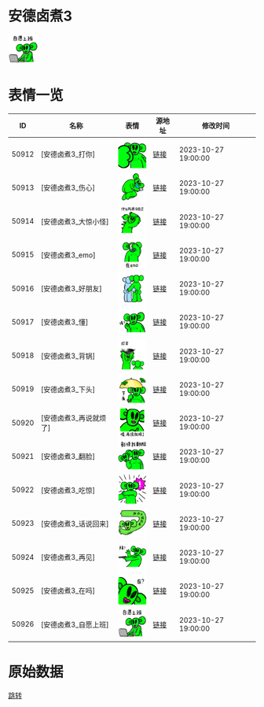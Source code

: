# 安德卤煮3

<img src="./cover.png" height="60" alt="cover" />

# 表情一览

|ID|名称|表情|源地址|修改时间|
|----|----|----|----|----|
|50912|[安德卤煮3_打你]|<img src="./pic/050912_%5B安德卤煮3_打你%5D.png" height="60" alt="打你"/>|[链接](https://i0.hdslb.com/bfs/garb/1c1dd8600da3b701a0d5ddf77788478ab5ccb1f4.png)|2023-10-27 19:00:00|
|50913|[安德卤煮3_伤心]|<img src="./pic/050913_%5B安德卤煮3_伤心%5D.png" height="60" alt="伤心"/>|[链接](https://i0.hdslb.com/bfs/garb/6596cb19b8bdb8f8835d092b54ae9bfe8f6b23cb.png)|2023-10-27 19:00:00|
|50914|[安德卤煮3_大惊小怪]|<img src="./pic/050914_%5B安德卤煮3_大惊小怪%5D.png" height="60" alt="大惊小怪"/>|[链接](https://i0.hdslb.com/bfs/garb/0a43d2b88572876d789a359c3f83ffa7dd803ad6.png)|2023-10-27 19:00:00|
|50915|[安德卤煮3_emo]|<img src="./pic/050915_%5B安德卤煮3_emo%5D.png" height="60" alt="emo"/>|[链接](https://i0.hdslb.com/bfs/garb/8daeacd0813678d72b628dc7e0f3dd2fd06661a8.png)|2023-10-27 19:00:00|
|50916|[安德卤煮3_好朋友]|<img src="./pic/050916_%5B安德卤煮3_好朋友%5D.png" height="60" alt="好朋友"/>|[链接](https://i0.hdslb.com/bfs/garb/6adb3d7f64140e48c1c70c92226c31d9eaac59cd.png)|2023-10-27 19:00:00|
|50917|[安德卤煮3_懂]|<img src="./pic/050917_%5B安德卤煮3_懂%5D.png" height="60" alt="懂"/>|[链接](https://i0.hdslb.com/bfs/garb/1c708b17bc07ba1c681e49d1166661b7edb4b022.png)|2023-10-27 19:00:00|
|50918|[安德卤煮3_背锅]|<img src="./pic/050918_%5B安德卤煮3_背锅%5D.png" height="60" alt="背锅"/>|[链接](https://i0.hdslb.com/bfs/garb/dc126327c0498758be1c5a6d4538f0ba76fa2bf5.png)|2023-10-27 19:00:00|
|50919|[安德卤煮3_下头]|<img src="./pic/050919_%5B安德卤煮3_下头%5D.png" height="60" alt="下头"/>|[链接](https://i0.hdslb.com/bfs/garb/876b3b081385244338fee13199ce08bc5fe633cf.png)|2023-10-27 19:00:00|
|50920|[安德卤煮3_再说就烦了]|<img src="./pic/050920_%5B安德卤煮3_再说就烦了%5D.png" height="60" alt="再说就烦了"/>|[链接](https://i0.hdslb.com/bfs/garb/093d0e2d8ba8e7a1e6cc881b19370c4d48c4ce93.png)|2023-10-27 19:00:00|
|50921|[安德卤煮3_翻脸]|<img src="./pic/050921_%5B安德卤煮3_翻脸%5D.png" height="60" alt="翻脸"/>|[链接](https://i0.hdslb.com/bfs/garb/e4c5ffd062b8b0cff287989a1ccbd1b43d56f280.png)|2023-10-27 19:00:00|
|50922|[安德卤煮3_吃惊]|<img src="./pic/050922_%5B安德卤煮3_吃惊%5D.png" height="60" alt="吃惊"/>|[链接](https://i0.hdslb.com/bfs/garb/c27a8a29f4049d0a0298b1532fb07505ad00ca8c.png)|2023-10-27 19:00:00|
|50923|[安德卤煮3_话说回来]|<img src="./pic/050923_%5B安德卤煮3_话说回来%5D.png" height="60" alt="话说回来"/>|[链接](https://i0.hdslb.com/bfs/garb/591fbd297f3859c03839e7372dc4b54bec904cb5.png)|2023-10-27 19:00:00|
|50924|[安德卤煮3_再见]|<img src="./pic/050924_%5B安德卤煮3_再见%5D.png" height="60" alt="再见"/>|[链接](https://i0.hdslb.com/bfs/garb/30104d776fc4e822ebeb77521110a6753667a612.png)|2023-10-27 19:00:00|
|50925|[安德卤煮3_在吗]|<img src="./pic/050925_%5B安德卤煮3_在吗%5D.png" height="60" alt="在吗"/>|[链接](https://i0.hdslb.com/bfs/garb/e6cc815da5cbf133261b23b00bd5fb11828fc611.png)|2023-10-27 19:00:00|
|50926|[安德卤煮3_自愿上班]|<img src="./pic/050926_%5B安德卤煮3_自愿上班%5D.png" height="60" alt="自愿上班"/>|[链接](https://i0.hdslb.com/bfs/garb/98363e4d9202045cc04b3fb89050ac0af61bf228.png)|2023-10-27 19:00:00|

# 原始数据

[跳转](./raw.json)

